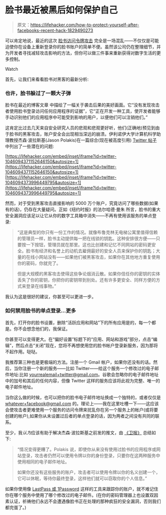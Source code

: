 # 脸书最近被黑后如何保护自己

> 原文：<https://lifehacker.com/how-to-protect-yourself-after-facebooks-recent-hack-1829490273>

可以肯定地说，最近的这次 [脸书访问令牌攻击](https://newsroom.fb.com/news/2018/09/security-update/) 完全是一场混乱——不仅仅是可能迫使你在设备上重新登录你的脸书账户的简单不便。虽然该公司仍在整理细节，并为开发者寻找减轻攻击影响的方法，但你可以做三件事来重新获得对数字生活的更多控制。

Watch

首先，让我们来看看脸书对黑客的最新分析:

### 也许，脸书躲过了一颗大子弹

脸书在最近的博客文章 中描绘了一幅关于袭击后果的美好画面。它“没有发现攻击者使用脸书登录访问任何应用程序的证据”，它“正在开发一种工具，使开发者能够手动识别他们的应用程序中可能受到影响的用户，以便他们可以注销他们。”

这肯定比过去几天来自安全研究人员的悲观和悲观更好听，他们(正确地)预见到由于脸书的黑客攻击，账户安全会出现相当深远的崩溃。伊利诺伊大学计算机科学助理教授杰森·波拉斯基(Jason Polakis)在一篇综合(现在被高度引用) [Twitter 帖子](https://twitter.com/jpolakis/status/1046086964410294272) 中列出了一些潜在的问题:

 [https://lifehacker.com/embed/inset/iframe?id=twitter-1046094371152646150&autosize=1](https://lifehacker.com/embed/inset/iframe?id=twitter-1046094371152646150&autosize=1)  [https://lifehacker.com/embed/inset/iframe?id=twitter-1046094373996449795&autosize=1](https://lifehacker.com/embed/inset/iframe?id=twitter-1046094373996449795&autosize=1) 

然而，对于受到黑客攻击直接影响的 5000 万个账户，究竟访问了哪些数据(如果有的话)，仍存在大量疑问。正如《纽约时报》的法尔哈德·曼朱 所言，脸书的重大安全漏洞应该足以让它从你的数字工具箱中消失——不再有使用该服务的单点登录:

> “这是典型的你只有一份工作的情况。就像布鲁克林无电梯公寓里值得信赖的管理员一样，脸书主动提供每一把在线锁的钥匙。这种安排很方便——只要按一下按钮，管理员就在那里。这也比创建和记忆不同网站的密码更安全。脸书有经济和名誉上的动机去雇佣最好的安全人员来保护你的钥匙；大量的在线小网站没有——如果他们被黑客攻击，如果你在其他地方重复使用你的密码，你就完了。
> 
> 但是大规模的黑客攻击使得这些争论烟消云散。如果你信任你的密钥的实体丢失了你的密钥，你把你的密钥带到别处。还有许多更安全、同样方便的方式来登录在线事物。”

我认为这是很好的建议，你甚至可以更进一步。

### 如何禁用脸书的单点登录...更多

首先，打开你的脸书设置，删除“活跃应用和网站”下的所有应用是的，每一个都是。你不会想念他们的，我保证。

你甚至可以变得更大。在“偏好设置”标题下的“应用、网站和游戏”部分，点击“编辑”，然后点击“关闭”现在，您将不再想使用您的脸书帐户登录新服务，因为那将不起作用。哒哒。

我推荐第三种也是更极端的方法。注册一个 Gmail 帐户，如果你还没有的话。然后，当你注册一个新的服务——比如 Twitter——给这个服务一个修改过的电子邮件地址:比如 yourrealemail+twitter@gmail.com。谷歌会忽略你的电子邮件地址中的加号和其后的任何内容，但像 Twitter 这样的服务应该将此视为完整、唯一的电子邮件地址。

当你这么做的时候，也可以把你的脸书电子邮件地址换成一个独特的，或者仅仅是 whatever+facebook@gmail.com 的。理论上——我在这里吐槽一下——这应该会使攻击者更难使用一个服务的访问令牌来扰乱你在另一个服务上的帐户(或将要创建的帐户),如果你从未设置过后者的单点登录的话，因为两者之间没有共同的联系。

至少，我*认为*应该有助于解决杰森·波拉斯基之前发的推文，由 [《卫报》](https://www.theguardian.com/technology/2018/oct/02/facebook-hack-compromised-accounts-tokens) 总结如下:

> “情况变得更糟了。Polakis 说，即使你从来没有使用过脸书的应用程序或网站登录，攻击者仍然可以使用令牌以你的身份登录，只要你在这两种服务中使用相同的电子邮件地址。
> 
> 如果你还没有这些服务的账户，攻击者可以使用令牌以你的名义创建一个，它可以休眠，等待你最终登录，这样他们就可以窃取你的个人信息。”

如果你使用像 [LastPass 或 1Password](https://lifehacker.com/how-to-autofill-passwords-using-lastpass-1password-or-1829142509) 这样的工具来跟踪你的账户，就不难记住你在哪个服务中使用了哪个修改过的电子邮件。(在你的密码管理器上也设置双因素认证，祈祷他们永远不会遭遇像脸书正在处理的那种疯狂的安全漏洞，否则我们都完蛋了。)